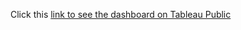 Click this
[link to see the dashboard on Tableau Public](https://public.tableau.com/profile/winnie.nguyenn#!/vizhome/Kickstarter_16104885900510/MainDashboard?publish=yes)
